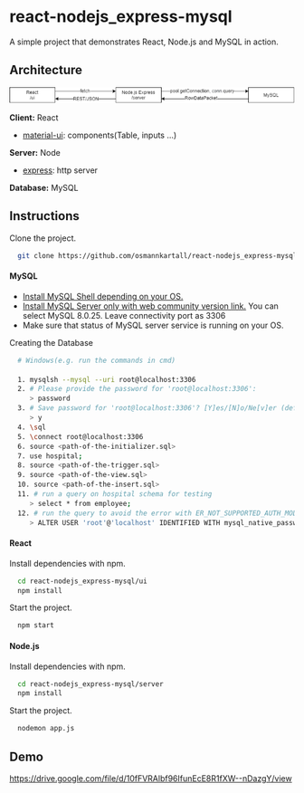 # react-nodejs_express-mysql

A simple project that demonstrates React, Node.js and MySQL in action.
## Architecture

<p align="center">
  <img style="align: center;" src="https://github.com/osmannkartall/react-nodejs_express-mysql/blob/master/docs/architecture.png" />
</p>

**Client:** React
- [material-ui](https://github.com/mui-org/material-ui): components(Table, inputs ...)

**Server:** Node
- [express](https://github.com/expressjs/express): http server

**Database:** MySQL
## Instructions

Clone the project.
```bash
  git clone https://github.com/osmannkartall/react-nodejs_express-mysql
```

#### MySQL

- [Install MySQL Shell depending on your OS.](https://dev.mysql.com/doc/mysql-shell/8.0/en/mysql-shell-install.html)
- [Install MySQL Server only with web community version link.](https://dev.mysql.com/downloads/installer/) You can select MySQL 8.0.25. Leave connectivity port as 3306
- Make sure that status of MySQL server service is running on your OS.

Creating the Database
```bash
  # Windows(e.g. run the commands in cmd)

  1. mysqlsh --mysql --uri root@localhost:3306
  2. # Please provide the password for 'root@localhost:3306':
     > password
  3. # Save password for 'root@localhost:3306'? [Y]es/[N]o/Ne[v]er (default No):
     > y
  4. \sql
  5. \connect root@localhost:3306
  6. source <path-of-the-initializer.sql>
  7. use hospital;
  8. source <path-of-the-trigger.sql>
  9. source <path-of-the-view.sql>
  10. source <path-of-the-insert.sql>
  11. # run a query on hospital schema for testing
     > select * from employee;
  12. # run the query to avoid the error with ER_NOT_SUPPORTED_AUTH_MODE code when trying to connect Node.js to MySQL
     > ALTER USER 'root'@'localhost' IDENTIFIED WITH mysql_native_password BY 'password';
```

#### React

Install dependencies with npm.
```bash
  cd react-nodejs_express-mysql/ui
  npm install
```

Start the project.
```bash
  npm start
```

#### Node.js

Install dependencies with npm.
```bash
  cd react-nodejs_express-mysql/server
  npm install
```

Start the project.
```bash
  nodemon app.js
```
## Demo

https://drive.google.com/file/d/10fFVRAlbf96IfunEcE8R1fXW--nDazgY/view
